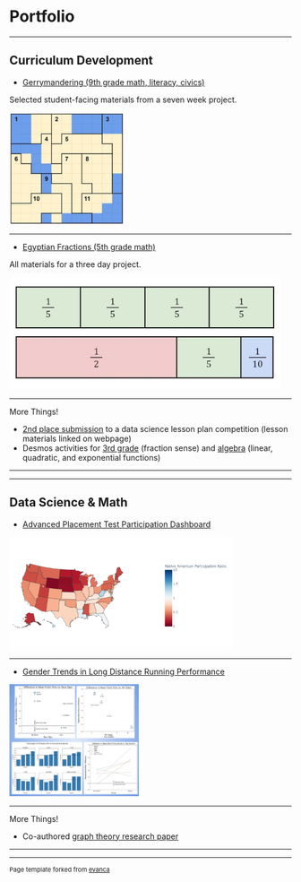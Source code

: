 # Portfolio

---

## Curriculum Development

  * [Gerrymandering (9th grade math, literacy, civics)](https://drive.google.com/drive/folders/1sv2A-RY43OXeIYjdW51A7RfEFDGX-xAi?usp=sharing)

Selected student-facing materials from a seven week project.

<img height="200" src="images/gerrymandering_thumbnail.jpg"/>

---
  * [Egyptian Fractions (5th grade math)](https://drive.google.com/drive/folders/1D2_mVI2BtmnV_lVx0j5Kw97r9slnq0WP?usp=sharing)

All materials for a three day project.

<img height="200" src="images/egyptian_fractions_thumbnail.jpg"/>


---
More Things!
  * [2nd place submission](https://www.datascience4everyone.org/post/data-science-for-everyone-ds4e-announces-bite-sized-lesson-plan-competition-winners) to a data science lesson plan competition (lesson materials linked on webpage)
  * Desmos activities for [3rd grade](https://teacher.desmos.com/activitybuilder/custom/63233179fed9ac064088948e) (fraction sense) and [algebra](https://teacher.desmos.com/activitybuilder/custom/632ba593372919ceb27c2d2f) (linear, quadratic, and exponential functions)

---
---

## Data Science & Math

  * [Advanced Placement Test Participation Dashboard](https://github.com/ianmcmeek/AP-Test-Participation-Dashboard/blob/main/Supplemental/Analysis.md)

<img height="200" src="images/dashboard_thumbnail.png"/>

---
  * [Gender Trends in Long Distance Running Performance](https://github.com/ianmcmeek/Running-Performance-Trends/blob/main/README.md)

<img height="200" src="images/running_thumbnail.jpg"/>
  
---
More Things!
  * Co-authored [graph theory research paper](https://arxiv.org/abs/1808.05835)

---
---
<p style="font-size:11px">Page template forked from <a href="https://github.com/evanca/quick-portfolio">evanca</a></p>
<!-- Remove above link if you don't want to attibute -->
